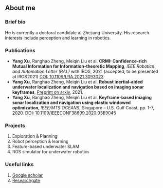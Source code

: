 ## About me

### Brief bio

He is currently a doctoral candidate at Zhejiang University. His research interests include perception and learning in robotics.

### Publications

- **Yang Xu**, Ranghao Zheng, Meiqin Liu et al. **CRMI: Confidence-rich Mutual Information for Information-theoretic Mapping**, *IEEE Robotics and Automation Letter (RAL)* with IROS, 2021 (accepted, to be presented at IROS2021) [DOI: 10.1109/LRA.2021.3093023](https://ieeexplore.ieee.org/document/9466474) 
- **Yang Xu**, Ranghao Zheng, Meiqin Liu et al. **Robust inertial-aided underwater localization and navigation based on imaging sonar keyframes**, [Preprint on arxiv](https://arxiv.org/abs/2106.16032), 2021.
- **Yang Xu**, Ranghao Zheng, Meiqin Liu et al. **Keyframe-based imaging sonar localization and navigation using elastic windowed optimization**, *IEEE/MTS OCEANS*, Singapore – U.S. Gulf Coast, pp. 1-7, 2020. [DOI: 10.1109/IEEECONF38699.2020.9389045](https://ieeexplore.ieee.org/document/9389045)
 
### Projects

1. Exploration & Planning
2. Robot perception & learning
3. Feature-based underwater SLAM
4. ROS simulator for underwater robotics

### Useful links

1. [Google scholar](https://scholar.google.com/citations?user=0jlkaLsAAAAJ&hl=zh-CN)
2. [Researchgate](https://www.researchgate.net/profile/Yang-Xu-135)
